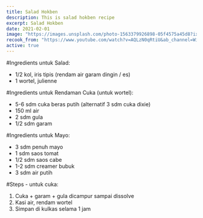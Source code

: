 ```yaml
---
title: Salad Hokben
description: This is salad hokben recipe
excerpt: Salad Hokben
date: 2021-02-01
image: "https://images.unsplash.com/photo-1563379926898-05f4575a45d8?ixlib=rb-1.2.1&ixid=eyJhcHBfaWQiOjEyMDd9&auto=format&fit=crop&w=2850&q=80"
recook_from: "https://www.youtube.com/watch?v=AQLzN0qRtiU&ab_channel=WillgozKitchen"
active: true
---
```


\#Ingredients untuk Salad:

* 1/2 kol, iris tipis (rendam air garam dingin / es)
* 1 wortel, julienne


\#Ingredients untuk Rendaman Cuka (untuk wortel):

* 5-6 sdm cuka beras putih (alternatif 3 sdm cuka dixie)
* 150 ml air
* 2 sdm gula
* 1/2 sdm garam


\#Ingredients untuk Mayo:

* 3 sdm penuh mayo
* 1 sdm saos tomat
* 1/2 sdm saos cabe
* 1-2 sdm creamer bubuk
* 3 sdm air putih


\#Steps - untuk cuka:

1. Cuka + garam + gula dicampur sampai dissolve
1. Kasi air, rendam wortel
1. Simpan di kulkas selama 1 jam
